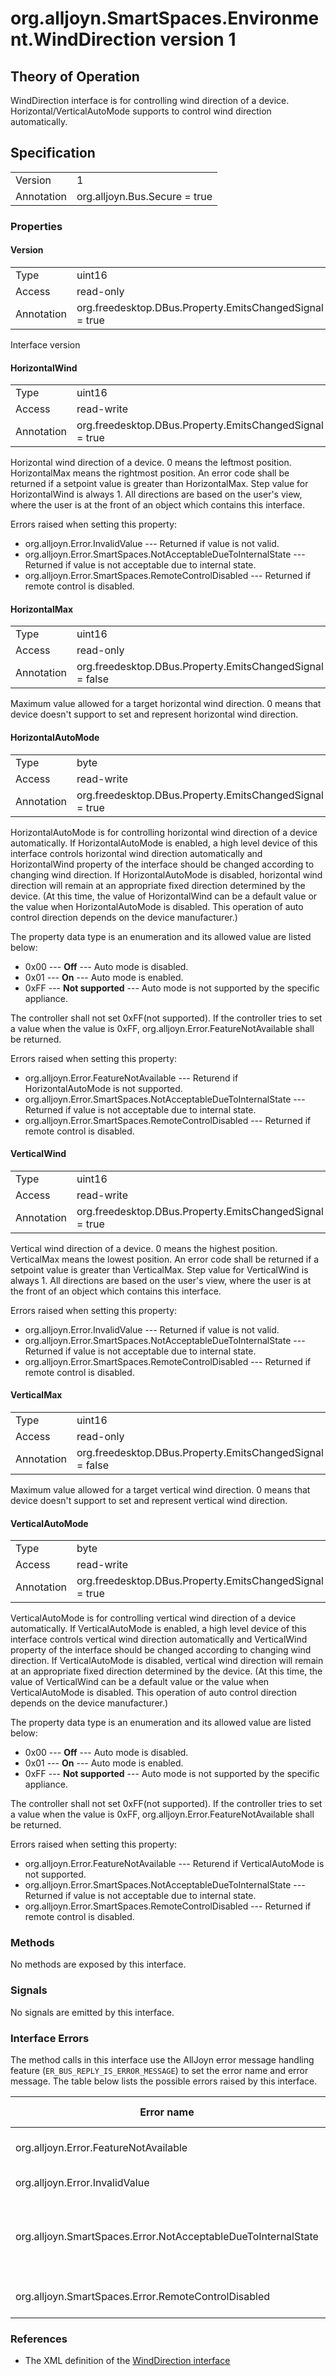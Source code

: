 # org.alljoyn.SmartSpaces.Environment.WindDirection version 1

## Theory of Operation

WindDirection interface is for controlling wind direction of a device.
Horizontal/VerticalAutoMode supports to control wind direction automatically.

## Specification

|                       |                                                     |
|-----------------------|-----------------------------------------------------|
| Version               | 1                                                   |
| Annotation            | org.alljoyn.Bus.Secure = true                       |

### Properties

#### Version

|            |                                                                |
|------------|----------------------------------------------------------------|
| Type       | uint16                                                         |
| Access     | read-only                                                      |
| Annotation | org.freedesktop.DBus.Property.EmitsChangedSignal = true        |

Interface version

#### HorizontalWind

|                  |                                                          |
|------------------|----------------------------------------------------------|
| Type             | uint16                                                   |
| Access           | read-write                                               |
| Annotation       | org.freedesktop.DBus.Property.EmitsChangedSignal = true  |

Horizontal wind direction of a device. 0 means the leftmost position.
HorizontalMax means the rightmost position. An error code shall be returned if a
setpoint value is greater than HorizontalMax. Step value for HorizontalWind is
always 1. All directions are based on the user's view, where the user is at the
front of an object which contains this interface.

Errors raised when setting this property:

  * org.alljoyn.Error.InvalidValue --- Returned if value is not valid.
  * org.alljoyn.Error.SmartSpaces.NotAcceptableDueToInternalState --- Returned
    if value is not acceptable due to internal state.
  * org.alljoyn.Error.SmartSpaces.RemoteControlDisabled --- Returned if remote
    control is disabled.

#### HorizontalMax

|                  |                                                          |
|------------------|----------------------------------------------------------|
| Type             | uint16                                                   |
| Access           | read-only                                                |
| Annotation       | org.freedesktop.DBus.Property.EmitsChangedSignal = false |

Maximum value allowed for a target horizontal wind direction. 0 means that
device doesn't support to set and represent horizontal wind direction.

#### HorizontalAutoMode

|                  |                                                          |
|------------------|----------------------------------------------------------|
| Type             | byte                                                     |
| Access           | read-write                                               |
| Annotation       | org.freedesktop.DBus.Property.EmitsChangedSignal = true  |

HorizontalAutoMode is for controlling horizontal wind direction of a device
automatically. If HorizontalAutoMode is enabled, a high level device of this
interface controls horizontal wind direction automatically and HorizontalWind
property of the interface should be changed according to changing wind direction.
If HorizontalAutoMode is disabled, horizontal wind direction will remain at an
appropriate fixed direction determined by the device. (At this time, the value
of HorizontalWind can be a default value or the value when HorizontalAutoMode is
disabled. This operation of auto control direction depends on the device
manufacturer.)

The property data type is an enumeration and its allowed value are listed below:
  * 0x00 --- **Off** --- Auto mode is disabled.
  * 0x01 --- **On** --- Auto mode is enabled.
  * 0xFF --- **Not supported** --- Auto mode is not supported by the specific
    appliance.

The controller shall not set 0xFF(not supported).
If the controller tries to set a value when the value is 0xFF,
org.alljoyn.Error.FeatureNotAvailable shall be returned.

Errors raised when setting this property:

  * org.alljoyn.Error.FeatureNotAvailable --- Returend if HorizontalAutoMode is
    not supported.
  * org.alljoyn.Error.SmartSpaces.NotAcceptableDueToInternalState --- Returned
    if value is not acceptable due to internal state.
  * org.alljoyn.Error.SmartSpaces.RemoteControlDisabled --- Returned if remote
    control is disabled.

#### VerticalWind

|                  |                                                          |
|------------------|----------------------------------------------------------|
| Type             | uint16                                                   |
| Access           | read-write                                               |
| Annotation       | org.freedesktop.DBus.Property.EmitsChangedSignal = true  |

Vertical wind direction of a device. 0 means the highest position. VerticalMax
means the lowest position. An error code shall be returned if a setpoint value
is greater than VerticalMax. Step value for VerticalWind is always 1. All
directions are based on the user's view, where the user is at the front of an
object which contains this interface.

Errors raised when setting this property:

  * org.alljoyn.Error.InvalidValue --- Returned if value is not valid.
  * org.alljoyn.Error.SmartSpaces.NotAcceptableDueToInternalState --- Returned
    if value is not acceptable due to internal state.
  * org.alljoyn.Error.SmartSpaces.RemoteControlDisabled --- Returned if remote
    control is disabled.

#### VerticalMax

|                  |                                                          |
|------------------|----------------------------------------------------------|
| Type             | uint16                                                   |
| Access           | read-only                                                |
| Annotation       | org.freedesktop.DBus.Property.EmitsChangedSignal = false |

Maximum value allowed for a target vertical wind direction. 0 means that device
doesn't support to set and represent vertical wind direction.

#### VerticalAutoMode

|                  |                                                          |
|------------------|----------------------------------------------------------|
| Type             | byte                                                     |
| Access           | read-write                                               |
| Annotation       | org.freedesktop.DBus.Property.EmitsChangedSignal = true  |

VerticalAutoMode is for controlling vertical wind direction of a device
automatically. If VerticalAutoMode is enabled, a high level device of this
interface controls vertical wind direction automatically and VerticalWind
property of the interface should be changed according to changing wind direction.
If VerticalAutoMode is disabled, vertical wind direction will remain at an
appropriate fixed direction determined by the device. (At this time, the value
of VerticalWind can be a default value or the value when VerticalAutoMode is
disabled. This operation of auto control direction depends on the device
manufacturer.)

The property data type is an enumeration and its allowed value are listed below:
  * 0x00 --- **Off** --- Auto mode is disabled.
  * 0x01 --- **On** --- Auto mode is enabled.
  * 0xFF --- **Not supported** --- Auto mode is not supported by the specific
    appliance.

The controller shall not set 0xFF(not supported).
If the controller tries to set a value when the value is 0xFF,
org.alljoyn.Error.FeatureNotAvailable shall be returned.

Errors raised when setting this property:

  * org.alljoyn.Error.FeatureNotAvailable --- Returend if VerticalAutoMode is
    not supported.
  * org.alljoyn.Error.SmartSpaces.NotAcceptableDueToInternalState --- Returned
    if value is not acceptable due to internal state.
  * org.alljoyn.Error.SmartSpaces.RemoteControlDisabled --- Returned if remote
    control is disabled.

### Methods

No methods are exposed by this interface.

### Signals

No signals are emitted by this interface.

### Interface Errors

The method calls in this interface use the AllJoyn error message handling feature
(`ER_BUS_REPLY_IS_ERROR_MESSAGE`) to set the error name and error message. The table
below lists the possible errors raised by this interface.

| Error name                                                    | Error message                                      |
|---------------------------------------------------------------|----------------------------------------------------|
| org.alljoyn.Error.FeatureNotAvailable                         | Feature not supported                              |
| org.alljoyn.Error.InvalidValue                                | Invalid value                                      |
| org.alljoyn.SmartSpaces.Error.NotAcceptableDueToInternalState | The value is not acceptable due to internal state  |
| org.alljoyn.SmartSpaces.Error.RemoteControlDisabled           | Remote control disabled                            |

### References

  * The XML definition of the [WindDirection interface](WindDirection-v1.xml)
